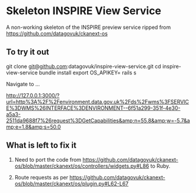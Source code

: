 # Skeleton INSPIRE View Service

A non-working skeleton of the INSPIRE preview service ripped from https://github.com/datagovuk/ckanext-os

## To try it out

git clone git@github.com:datagovuk/inspire-view-service.git
cd inspire-view-service
bundle install
export OS_APIKEY=<APIKEY>
rails s

Navigate to ...

http://127.0.0.1:3000/?url=http%3A%2F%2Fenvironment.data.gov.uk%2Fds%2Fwms%3FSERVICE%3DWMS%26INTERFACE%3DENVIRONMENT--6f51a299-351f-4e30-a5a3-2511da9688f7%26request%3DGetCapabilities&amp;n=55.8&amp;w=-5.7&amp;e=1.8&amp;s=50.0


## What is left to fix it

1. Need to port the code from https://github.com/datagovuk/ckanext-os/blob/master/ckanext/os/controllers/widgets.py#L86 to Ruby.

2. Route requests as per https://github.com/datagovuk/ckanext-os/blob/master/ckanext/os/plugin.py#L62-L67
